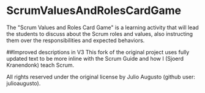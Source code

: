 # ScrumValuesAndRolesCardGame
The "Scrum Values and Roles Card Game" is a learning activity that will lead the students to discuss about the Scrum roles and values, 
also instructing them over the responsibilities and expected behaviors.

##Improved descriptions in V3
This fork of the original project uses fully updated text to be more inline with the Scrum Guide and how I (Sjoerd Kranendonk) teach Scrum. 

All rights reserved under the original license by Julio Augusto (github user: julioaugusto).
